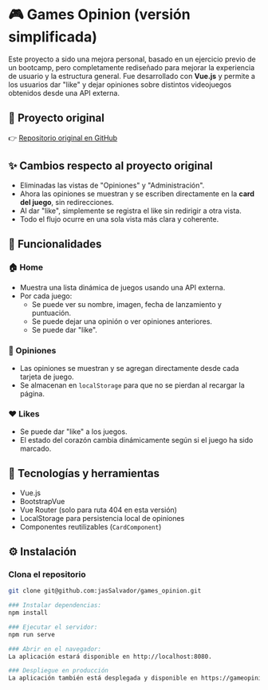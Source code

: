 # 🎮 Games Opinion (versión simplificada)

Este proyecto a sido una mejora personal, basado en un ejercicio previo de un bootcamp, pero completamente rediseñado para mejorar la experiencia de usuario y la estructura general. Fue desarrollado con **Vue.js** y permite a los usuarios dar "like" y dejar opiniones sobre distintos videojuegos obtenidos desde una API externa. 

## 📎 Proyecto original

👉 [Repositorio original en GitHub](https://github.com/jasSalvador/games_opinion_API_VUE)  


## ✨ Cambios respecto al proyecto original

- Eliminadas las vistas de "Opiniones" y "Administración".
- Ahora las opiniones se muestran y se escriben directamente en la **card del juego**, sin redirecciones.
- Al dar "like", simplemente se registra el like sin redirigir a otra vista.
- Todo el flujo ocurre en una sola vista más clara y coherente.

## 🚀 Funcionalidades

### 🏠 Home
- Muestra una lista dinámica de juegos usando una API externa.
- Por cada juego:
  - Se puede ver su nombre, imagen, fecha de lanzamiento y puntuación.
  - Se puede dejar una opinión o ver opiniones anteriores.
  - Se puede dar "like".

### 💬 Opiniones
- Las opiniones se muestran y se agregan directamente desde cada tarjeta de juego.
- Se almacenan en `localStorage` para que no se pierdan al recargar la página.

### ❤️ Likes
- Se puede dar "like" a los juegos.
- El estado del corazón cambia dinámicamente según si el juego ha sido marcado.

## 🧩 Tecnologías y herramientas
- Vue.js
- BootstrapVue
- Vue Router (solo para ruta 404 en esta versión)
- LocalStorage para persistencia local de opiniones
- Componentes reutilizables (`CardComponent`)

## ⚙️ Instalación

### Clona el repositorio

   ```bash
   git clone git@github.com:jasSalvador/games_opinion.git

### Instalar dependencias:
npm install

### Ejecutar el servidor:
npm run serve

### Abrir en el navegador:
La aplicación estará disponible en http://localhost:8080.

### Despliegue en producción
La aplicación también está desplegada y disponible en https://gameopinion.netlify.app/ 